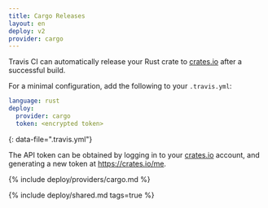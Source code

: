 ```yaml
---
title: Cargo Releases
layout: en
deploy: v2
provider: cargo
---
```


Travis CI can automatically release your Rust crate to [crates.io](https://crates.io)
after a successful build.

For a minimal configuration, add the following to your `.travis.yml`:

```yaml
language: rust
deploy:
  provider: cargo
  token: <encrypted token>
```
{: data-file=".travis.yml"}

The API token can be obtained by logging in to your [crates.io](https://crates.io)
account, and generating a new token at <https://crates.io/me>.

{% include deploy/providers/cargo.md %}

{% include deploy/shared.md tags=true %}
